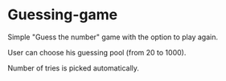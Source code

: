# Guessing-game

Simple "Guess the number" game with the option to play again. 

User can choose his guessing pool (from 20 to 1000). 

Number of tries is picked automatically.
